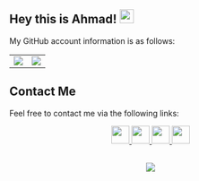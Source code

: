 ## Hey this is Ahmad! <img src="https://media.giphy.com/media/hvRJCLFzcasrR4ia7z/giphy.gif" width="25px"> 

My GitHub account information is as follows:

<table border="0" cellspacing="0" cellpadding="0">
    <tr>
        <td>
            <img src="https://github-readme-stats.vercel.app/api?username=ahmadsalimi&show_icons=True"/>
        </td>
        <td>
            <img src="https://github-readme-stats.vercel.app/api/top-langs/?username=ahmadsalimi&layout=compact&langs_count=10"/>
        </td>
    </tr>
</table>

## Contact Me

Feel free to contact me via the following links:

<div align="center">
        <a href="https://www.linkedin.com/in/ahmadsalimi/">
            <img src="https://img.icons8.com/color/50/000000/linkedin.png" width=32/>
        </a>
        <a href="https://www.instagram.com/ahmadsalimi__/">
            <img src="https://img.icons8.com/fluency/50/000000/instagram-new.png" width=32/>
        </a>
        <a href="https://twitter.com/ahmadsalimi_">
            <img src="https://img.icons8.com/color/50/000000/twitter.png" width=32/>
        <a href="https://salimiahmad.ir/">
            <img src="https://img.icons8.com/fluency/50/000000/resume-website.png" width=32/>
        </a>
</div>

<p align=center>
<br>
<img src="https://visitor-badge.glitch.me/badge?page_id=ahmadsalimi/ahmadsalimi">

</p>
